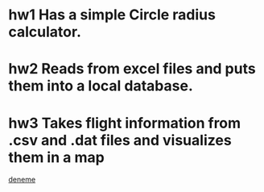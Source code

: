 # hw1 Has a simple Circle radius calculator.

# hw2 Reads from excel files and puts them into a local database.

# hw3 Takes flight information from .csv and .dat files and visualizes them in a map

[deneme](hw3/maps/before_covid.png)